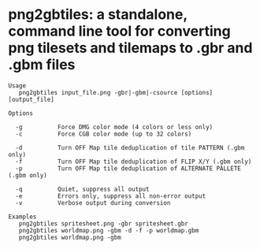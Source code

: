 png2gbtiles: a standalone, command line tool for converting png tilesets and tilemaps to .gbr and .gbm files
===========

```
Usage
   png2gbtiles input_file.png -gbr|-gbm|-csource [options] [output_file]

Options

  -g          Force DMG color mode (4 colors or less only)
  -c          Force CGB color mode (up to 32 colors)

  -d          Turn OFF Map tile deduplication of tile PATTERN (.gbm only)
  -f          Turn OFF Map tile deduplication of FLIP X/Y (.gbm only)
  -p          Turn OFF Map tile deduplication of ALTERNATE PALLETE (.gbm only)

  -q          Quiet, suppress all output
  -e          Errors only, suppress all non-error output
  -v          Verbose output during conversion

Examples
   png2gbtiles spritesheet.png -gbr spritesheet.gbr
   png2gbtiles worldmap.png -gbm -d -f -p worldmap.gbm
   png2gbtiles worldmap.png -gbm
```
